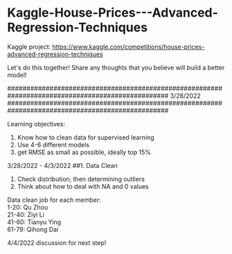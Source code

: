 # Kaggle-House-Prices---Advanced-Regression-Techniques
Kaggle project: https://www.kaggle.com/competitions/house-prices-advanced-regression-techniques

Let's do this together! Share any thoughts that you believe will build a better model!


##################################################################################################
3/28/2022 
##################################################################################################

Learning objectives: 
1. Know how to clean data for supervised learning
2. Use 4-6 different models
3. get RMSE as small as possible, ideally top 15%


3/28/2022 - 4/3/2022
##1. Data Clean
1) Check distribution, then determining outliers
2) Think about how to deal with NA and 0 values

Data clean job for each member: <br />
1-20: Qu Zhou <br />
21-40: Ziyi Li <br />
41-60: Tianyu Ying <br />
61-79: Qihong Dai <br />

4/4/2022 discussion for next step!

